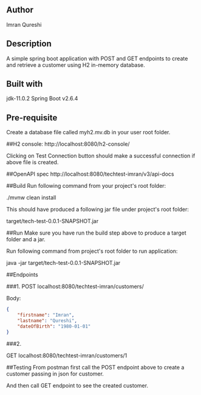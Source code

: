 ## Author
Imran Qureshi

## Description
A simple spring boot application with POST and GET endpoints to create and retrieve a customer using H2 in-memory database.

## Built with
jdk-11.0.2
Spring Boot v2.6.4

## Pre-requisite
Create a database file called myh2.mv.db in your user root folder. 

##H2 console:
http://localhost:8080/h2-console/

Clicking on Test Connection button should make a successful connection if above file is created.

##OpenAPI spec 
http://localhost:8080/techtest-imran/v3/api-docs

##Build
Run following command from your project's root folder:

./mvnw clean install

This should have produced a following jar file under project's root folder:

target/tech-test-0.0.1-SNAPSHOT.jar

##Run
Make sure you have run the build step above to produce a target folder and a jar.

Run following command from project's root folder to run application:

java -jar target/tech-test-0.0.1-SNAPSHOT.jar

##Endpoints

###1. 
POST localhost:8080/techtest-imran/customers/

Body:

```json
{
    "firstname": "Imran",
    "lastname": "Qureshi",
    "dateOfBirth": "1980-01-01"
}
```

###2.

GET localhost:8080/techtest-imran/customers/1

##Testing
From postman first call the POST endpoint above to create a customer passing in json for customer.

And then call GET endpoint to see the created customer.
